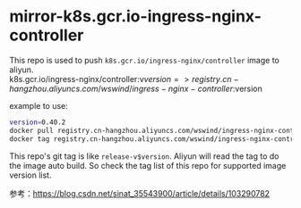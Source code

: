 # mirror-k8s.gcr.io-ingress-nginx-controller

This repo is used to push `k8s.gcr.io/ingress-nginx/controller` image to aliyun.  
k8s.gcr.io/ingress-nginx/controller:v$version => registry.cn-hangzhou.aliyuncs.com/wswind/ingress-nginx-controller:$version

example to use:

```bash
version=0.40.2
docker pull registry.cn-hangzhou.aliyuncs.com/wswind/ingress-nginx-controller:$version
docker tag registry.cn-hangzhou.aliyuncs.com/wswind/ingress-nginx-controller:$version k8s.gcr.io/ingress-nginx/controller:v$version 
```

This repo's git tag is like `release-v$version`. Aliyun will read the tag to do the image auto build.
So check the tag list of this repo for supported image version list.

参考：<https://blog.csdn.net/sinat_35543900/article/details/103290782>
